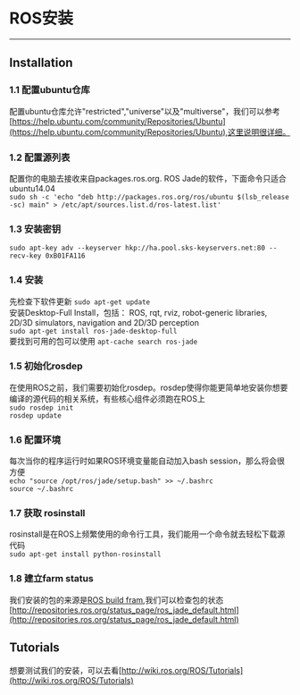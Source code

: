 # ROS安装  



---
## Installation  
### 1.1 配置ubuntu仓库  
配置ubuntu仓库允许"restricted","universe"以及"multiverse"，我们可以参考[https://help.ubuntu.com/community/Repositories/Ubuntu](https://help.ubuntu.com/community/Repositories/Ubuntu),这里说明很详细。  
### 1.2 配置源列表  
配置你的电脑去接收来自packages.ros.org. ROS Jade的软件，下面命令只适合ubuntu14.04  
`sudo sh -c 'echo "deb http://packages.ros.org/ros/ubuntu $(lsb_release -sc) main" > /etc/apt/sources.list.d/ros-latest.list'`  
### 1.3 安装密钥  
`sudo apt-key adv --keyserver hkp://ha.pool.sks-keyservers.net:80 --recv-key 0xB01FA116`  
### 1.4 安装  
先检查下软件更新 `sudo apt-get update`  
安装Desktop-Full Install，包括： ROS, rqt, rviz, robot-generic libraries, 2D/3D simulators, navigation and 2D/3D perception  
`sudo apt-get install ros-jade-desktop-full`  
要找到可用的包可以使用 `apt-cache search ros-jade`  
### 1.5 初始化rosdep  
在使用ROS之前，我们需要初始化rosdep。rosdep使得你能更简单地安装你想要编译的源代码的相关系统，有些核心组件必须跑在ROS上  
`sudo rosdep init`  
`rosdep update`  
### 1.6 配置环境  
每次当你的程序运行时如果ROS环境变量能自动加入bash session，那么将会很方便  
``echo "source /opt/ros/jade/setup.bash" >> ~/.bashrc``  
`source ~/.bashrc`  
### 1.7 获取 rosinstall  
rosinstall是在ROS上频繁使用的命令行工具，我们能用一个命令就去轻松下载源代码  
`sudo apt-get install python-rosinstall`  
### 1.8 建立farm status  
我们安装的包的来源是[ROS build fram](http://build.ros.org/),我们可以检查包的状态[http://repositories.ros.org/status_page/ros_jade_default.html](http://repositories.ros.org/status_page/ros_jade_default.html)  
## Tutorials 
想要测试我们的安装，可以去看[http://wiki.ros.org/ROS/Tutorials](http://wiki.ros.org/ROS/Tutorials)






